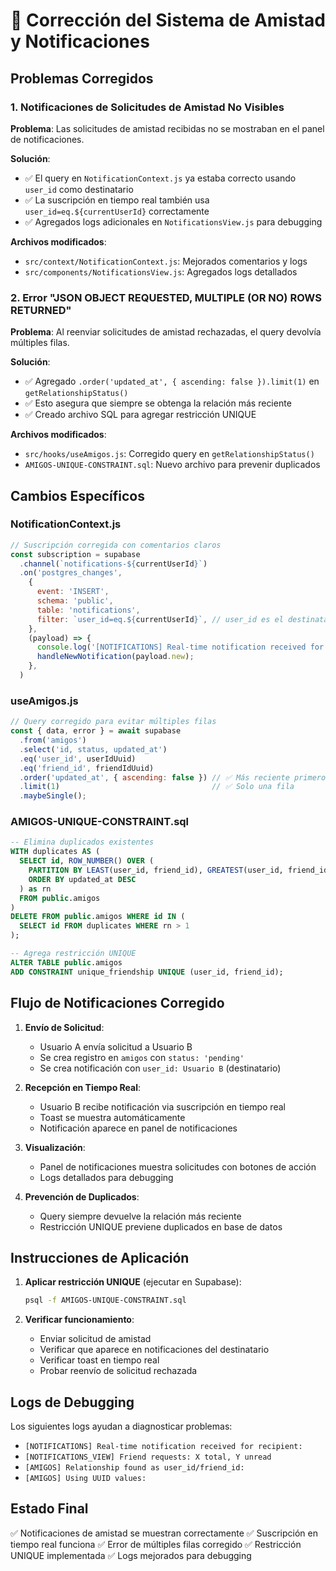 # 🔧 Corrección del Sistema de Amistad y Notificaciones

## Problemas Corregidos

### 1. Notificaciones de Solicitudes de Amistad No Visibles

**Problema**: Las solicitudes de amistad recibidas no se mostraban en el panel de notificaciones.

**Solución**: 
- ✅ El query en `NotificationContext.js` ya estaba correcto usando `user_id` como destinatario
- ✅ La suscripción en tiempo real también usa `user_id=eq.${currentUserId}` correctamente
- ✅ Agregados logs adicionales en `NotificationsView.js` para debugging

**Archivos modificados**:
- `src/context/NotificationContext.js`: Mejorados comentarios y logs
- `src/components/NotificationsView.js`: Agregados logs detallados

### 2. Error "JSON OBJECT REQUESTED, MULTIPLE (OR NO) ROWS RETURNED"

**Problema**: Al reenviar solicitudes de amistad rechazadas, el query devolvía múltiples filas.

**Solución**:
- ✅ Agregado `.order('updated_at', { ascending: false }).limit(1)` en `getRelationshipStatus()`
- ✅ Esto asegura que siempre se obtenga la relación más reciente
- ✅ Creado archivo SQL para agregar restricción UNIQUE

**Archivos modificados**:
- `src/hooks/useAmigos.js`: Corregido query en `getRelationshipStatus()`
- `AMIGOS-UNIQUE-CONSTRAINT.sql`: Nuevo archivo para prevenir duplicados

## Cambios Específicos

### NotificationContext.js
```javascript
// Suscripción corregida con comentarios claros
const subscription = supabase
  .channel(`notifications-${currentUserId}`)
  .on('postgres_changes', 
    { 
      event: 'INSERT', 
      schema: 'public', 
      table: 'notifications',
      filter: `user_id=eq.${currentUserId}`, // user_id es el destinatario
    }, 
    (payload) => {
      console.log('[NOTIFICATIONS] Real-time notification received for recipient:', currentUserId, payload);
      handleNewNotification(payload.new);
    },
  )
```

### useAmigos.js
```javascript
// Query corregido para evitar múltiples filas
const { data, error } = await supabase
  .from('amigos')
  .select('id, status, updated_at')
  .eq('user_id', userIdUuid)
  .eq('friend_id', friendIdUuid)
  .order('updated_at', { ascending: false }) // ✅ Más reciente primero
  .limit(1)                                  // ✅ Solo una fila
  .maybeSingle();
```

### AMIGOS-UNIQUE-CONSTRAINT.sql
```sql
-- Elimina duplicados existentes
WITH duplicates AS (
  SELECT id, ROW_NUMBER() OVER (
    PARTITION BY LEAST(user_id, friend_id), GREATEST(user_id, friend_id) 
    ORDER BY updated_at DESC
  ) as rn
  FROM public.amigos
)
DELETE FROM public.amigos WHERE id IN (
  SELECT id FROM duplicates WHERE rn > 1
);

-- Agrega restricción UNIQUE
ALTER TABLE public.amigos 
ADD CONSTRAINT unique_friendship UNIQUE (user_id, friend_id);
```

## Flujo de Notificaciones Corregido

1. **Envío de Solicitud**:
   - Usuario A envía solicitud a Usuario B
   - Se crea registro en `amigos` con `status: 'pending'`
   - Se crea notificación con `user_id: Usuario B` (destinatario)

2. **Recepción en Tiempo Real**:
   - Usuario B recibe notificación via suscripción en tiempo real
   - Toast se muestra automáticamente
   - Notificación aparece en panel de notificaciones

3. **Visualización**:
   - Panel de notificaciones muestra solicitudes con botones de acción
   - Logs detallados para debugging

4. **Prevención de Duplicados**:
   - Query siempre devuelve la relación más reciente
   - Restricción UNIQUE previene duplicados en base de datos

## Instrucciones de Aplicación

1. **Aplicar restricción UNIQUE** (ejecutar en Supabase):
   ```bash
   psql -f AMIGOS-UNIQUE-CONSTRAINT.sql
   ```

2. **Verificar funcionamiento**:
   - Enviar solicitud de amistad
   - Verificar que aparece en notificaciones del destinatario
   - Verificar toast en tiempo real
   - Probar reenvío de solicitud rechazada

## Logs de Debugging

Los siguientes logs ayudan a diagnosticar problemas:

- `[NOTIFICATIONS] Real-time notification received for recipient:`
- `[NOTIFICATIONS_VIEW] Friend requests: X total, Y unread`
- `[AMIGOS] Relationship found as user_id/friend_id:`
- `[AMIGOS] Using UUID values:`

## Estado Final

✅ Notificaciones de amistad se muestran correctamente
✅ Suscripción en tiempo real funciona
✅ Error de múltiples filas corregido
✅ Restricción UNIQUE implementada
✅ Logs mejorados para debugging